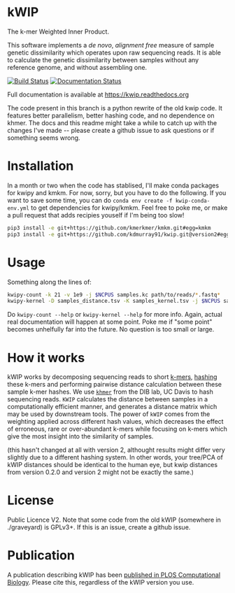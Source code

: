 # kWIP

The k-mer Weighted Inner Product.

This software implements a *de novo*, *alignment free* measure of sample
genetic dissimilarity which operates upon raw sequencing reads. It is able to
calculate the genetic dissimilarity between samples without any reference
genome, and without assembling one.

[![Build Status](https://travis-ci.org/kdmurray91/kWIP.svg?branch=version2)](https://travis-ci.org/kdmurray91/kWIP)
[![Documentation Status](https://readthedocs.org/projects/kwip/badge/?version=latest)](https://kwip.readthedocs.org)

Full documentation is available at https://kwip.readthedocs.org

The code present in this branch is a python rewrite of the old kwip code. It
features better parallelism, better hashing code, and no dependence on khmer.
The docs and this readme might take a while to catch up with the changes I've
made -- please create a github issue to ask questions or if something seems
wrong.


# Installation


In a month or two when the code has stablised, I'll make conda packages for
kwipy and kmkm. For now, sorry, but you have to do the following. If you want
to save some time, you can do `conda env create -f kwip-conda-env.yml` to get
dependencies for kwipy/kmkm. Feel free to poke me, or make a pull request that
adds recipies youself if I'm being too slow!


```bash
pip3 install -e git+https://github.com/kmerkmer/kmkm.git#egg=kmkm
pip3 install -e git+https://github.com/kdmurray91/kwip.git@version2#egg=kwipy
```


# Usage

Something along the lines of:

```bash
kwipy-count -k 21 -v 1e9 -j $NCPUS samples.kc path/to/reads/*.fastq*
kwipy-kernel -D samples_distance.tsv -K samples_kernel.tsv -j $NCPUS samples.kc
```

Do `kwipy-count --help` or `kwipy-kernel --help` for more info. Again, actual
real documentation will happen at some point. Poke me if "some point" becomes
unhelfully far into the future. No question is too small or large.


# How it works

kWIP works by decomposing sequencing reads to short
[k-mers](https://en.wikipedia.org/wiki/K-mer),
[hashing](https://en.wikipedia.org/wiki/Hash_function) these k-mers and
performing pairwise distance calculation between these sample k-mer hashes. We
use [`khmer`](https://github.com/dib-lab/khmer) from the DIB lab, UC Davis to
hash sequencing reads. `KWIP` calculates the distance between samples in a
computationally efficient manner, and generates a distance matrix which may be
used by downstream tools. The power of `kWIP` comes from the weighting applied
across different hash values, which decreases the effect of erroneous, rare or
over-abundant k-mers while focusing on k-mers which give the most insight into
the similarity of samples.


(this hasn't changed at all with version 2, althought results might differ very
slightly due to a different hashing system. In other words, your tree/PCA of
kWIP distances should be identical to the human eye, but kwip distances from
version 0.2.0 and version 2 might not be exactly the same.)


# License

 Public Licence V2. Note that some code from the old kWIP (somewhere in
./graveyard) is GPLv3+. If this is an issue, create a github issue.

# Publication

A publication describing kWIP has been [published in PLOS Computational
Biology](https://journals.plos.org/ploscompbiol/article?id=10.1371/journal.pcbi.1005727).
Please cite this, regardless of the kWIP version you use.
